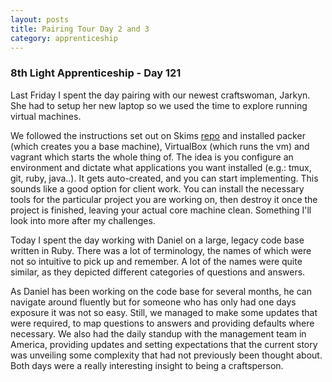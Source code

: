 ```yaml
---
layout: posts
title: Pairing Tour Day 2 and 3
category: apprenticeship
---
```

### 8th Light Apprenticeship - Day 121

Last Friday I spent the day pairing with our newest craftswoman, Jarkyn. She had to setup her new laptop so we used the time to explore running virtual machines.

<!--break--> 

We followed the instructions set out on Skims [repo](https://github.com/sl4m/vm) and installed packer (which creates you a base machine), VirtualBox (which runs the vm) and vagrant which starts the whole thing of.  The idea is you configure an environment and dictate what applications you want installed (e.g.: tmux, git, ruby, java..). It gets auto-created, and you can start implementing. This sounds like a good option for client work. You can install the necessary tools for the particular project you are working on, then destroy it once the project is finished, leaving your actual core machine clean. Something I'll look into more after my challenges.

Today I spent the day working with Daniel on a large, legacy code base written in Ruby. There was a lot of terminology, the names of which were not so intuitive to pick up and remember. A lot of the names were quite similar, as they depicted different categories of questions and answers. 

As Daniel has been working on the code base for several months, he can navigate around fluently but for someone who has only had one days exposure it was not so easy. Still, we managed to make some updates that were required, to map questions to answers and providing defaults where necessary. We also had the daily standup with the management team in America, providing updates and setting expectations that the current story was unveiling some complexity that had not previously been thought about. Both days were a really interesting insight to being a craftsperson.



